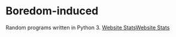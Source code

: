 # Boredom-induced
Random programs written in Python 3.
<a href="http://livetrafficfeed.com" data-num="10" data-width="210" data-responsive="0" data-time="Asia%2FKolkata" data-root="0" data-cheader="2853a8" data-theader="ffffff" data-border="2853a8" data-background="ffffff" data-normal="000000" data-link="135d9e" target="_blank" id="LTF_live_website_visitor">Website Stats</a><script type="text/javascript" src="//cdn.livetrafficfeed.com/static/v4/live.js"></script><noscript><a href="http://livetrafficfeed.com">Website Stats</a></noscript>
